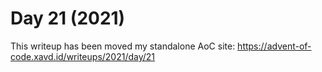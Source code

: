# Day 21 (2021)

This writeup has been moved my standalone AoC site: https://advent-of-code.xavd.id/writeups/2021/day/21

